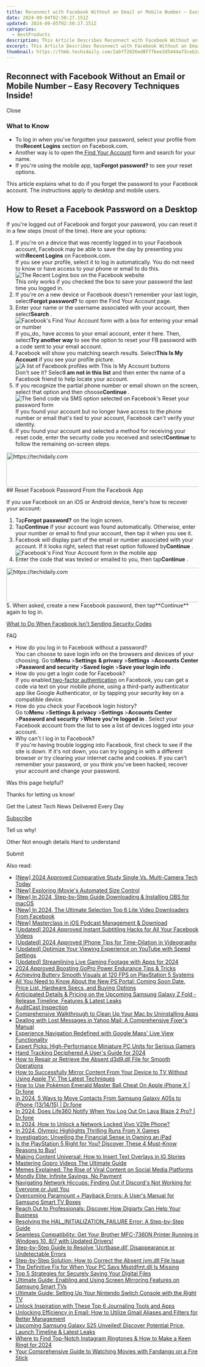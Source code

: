 ```yaml
---
title: Reconnect with Facebook Without an Email or Mobile Number – Easy Recovery Techniques Inside!
date: 2024-09-04T02:50:27.151Z
updated: 2024-09-05T02:50:27.151Z
categories:
  - BestProducts
description: This Article Describes Reconnect with Facebook Without an Email or Mobile Number – Easy Recovery Techniques Inside!
excerpt: This Article Describes Reconnect with Facebook Without an Email or Mobile Number – Easy Recovery Techniques Inside!
thumbnail: https://thmb.techidaily.com/2abff2026ed0f77bee3d5444a73ceb2a838092ecb3114e177d3896df7011b647.jpg
---
```


## Reconnect with Facebook Without an Email or Mobile Number – Easy Recovery Techniques Inside!

Close 

###  What to Know

* To log in when you've forgotten your password, select your profile from the**Recent Logins** section on Facebook.com.
* Another way is to open the[ Find Your Account](https://www.facebook.com/login/identify) form and search for your name.
* If you're using the mobile app, tap**Forgot password?** to see your reset options.

 This article explains what to do if you forget the password to your Facebook account. The instructions apply to desktop and mobile users.

##  How to Reset a Facebook Password on a Desktop 

 If you're logged out of Facebook and forgot your password, you can reset it in a few steps (most of the time). Here are your options:

1. If you're on a device that was recently logged in to your Facebook account, Facebook may be able to save the day by presenting you with**Recent Logins** on Facebook.com.  
 If you see your profile, select it to log in automatically. You do not need to know or have access to your phone or email to do this.  
![The Recent Logins box on the Facebook website](https://www.lifewire.com/thmb/jKziL6y4zSeALDb9KEzGfAOgXuU=/1500x0/filters:no_upscale():max_bytes(150000):strip_icc():format(webp)/facebook-recent-logins-bb0d9b3fce79486d9f04545eef100a27.png)  
 This only works if you checked the box to save your password the last time you logged in.
2. If you're on a new device or Facebook doesn't remember your last login, select**Forgot password?** to open the Find Your Account page.
3. Enter your name or the username associated with your account, then select**Search** .  
![Facebook's Find Your Account form with a box for entering your email or number](https://www.lifewire.com/thmb/kGjzRgz-FazMeBBiiHKJNDwpFH4=/1500x0/filters:no_upscale():max_bytes(150000):strip_icc():format(webp)/facebook-find-your-account-31d395421c4240c7b4b8a7e8268e0957.png)  
 If you_do_ have access to your email account, enter it here. Then, select**Try another way** to see the option to reset your FB password with a code sent to your email account.
4. Facebook will show you matching search results. Select**This Is My Account** if you see your profile picture.  
![A list of Facebook profiles with This Is My Account buttons](https://www.lifewire.com/thmb/zYXu2H-Jyf-SWvyWAY_JirbjyHc=/1500x0/filters:no_upscale():max_bytes(150000):strip_icc():format(webp)/facebook-reset-your-password-217cc36f47654a799cbb1c976edaa959.png)  
 Don't see it? Select**I am not in this list** and then enter the name of a Facebook friend to help locate your account.
5. If you recognize the partial phone number or email shown on the screen, select that option and then choose**Continue** .  
![The Send code via SMS option selected on Facebook's Reset your password form](https://www.lifewire.com/thmb/DM1_OORPxdPHqWGUb7p2IMfW7iY=/1500x0/filters:no_upscale():max_bytes(150000):strip_icc():format(webp)/facebook-reset-password-sms-c45f99b6211a4ac5a302907468a9a3ba.png)  
 If you found your account but no longer have access to the phone number or email that's tied to your account, Facebook can't verify your identity.
6. If you found your account and selected a method for receiving your reset code, enter the security code you received and select**Continue** to follow the remaining on-screen steps.

<!-- affiliate ads begin -->
<a href="https://aligracehair.sjv.io/c/5597632/1918666/19272" target="_top" id="1918666">
  <img src="//a.impactradius-go.com/display-ad/19272-1918666" border="0" alt="https://techidaily.com" width="728" height="90"/>
</a>
<img height="0" width="0" src="https://aligracehair.sjv.io/i/5597632/1918666/19272" style="position:absolute;visibility:hidden;" border="0" />
<!-- affiliate ads end -->
##  Reset Facebook Password From the Facebook App 

 If you use Facebook on an iOS or Android device, here's how to recover your account:

1. Tap**Forgot password?** on the login screen.
2. Tap**Continue** if your account was found automatically. Otherwise, enter your number or email to find your account, then tap it when you see it.
3. Facebook will display part of the email or number associated with your account. If it looks right, select that reset option followed by**Continue** .  
![Facebook's Find Your Account form in the mobile app](https://www.lifewire.com/thmb/2qk50gzzgHMN8Zfn-eihVpmX0nk=/1500x0/filters:no_upscale():max_bytes(150000):strip_icc():format(webp)/facebook-app-password-recovery-75f907d2c1c94a638e820bafac5173fe.png)
4. Enter the code that was texted or emailed to you, then tap**Continue** .
<!-- affiliate ads begin -->
<a href="https://aligracehair.sjv.io/c/5597632/2012406/19272" target="_top" id="2012406">
  <img src="//a.impactradius-go.com/display-ad/19272-2012406" border="0" alt="https://techidaily.com" width="728" height="90"/>
</a>
<img height="0" width="0" src="https://aligracehair.sjv.io/i/5597632/2012406/19272" style="position:absolute;visibility:hidden;" border="0" />
<!-- affiliate ads end -->
5. When asked, create a new Facebook password, then tap**Continue** again to log in.

[  What to Do When Facebook Isn't Sending Security Codes ](https://www.lifewire.com/fix-facebook-security-codes-5649770) 

 FAQ

* How do you log in to Facebook without a password?  
 You can choose to save login info on the browsers and devices of your choosing. Go to**Menu** \>**Settings** **& privacy** \>**Settings** \>**Accounts Center** \>**Password and security** \>**Saved login** \>**Save your login info** .
* How do you get a login code for Facebook?  
 If you enabled[ two-factor authentication](https://www.lifewire.com/how-to-use-two-factor-authentication-4686242) on Facebook, you can get a code via text on your mobile phone, using a third-party authenticator app like Google Authenticator, or by tapping your security key on a compatible device.
* How do you check your Facebook login history?  
 Go to**Menu** \>**Settings** **& privacy** \>**Settings** \>**Accounts Center** \>**Password and security** \>**Where you're logged in** . Select your Facebook account from the list to see a list of devices logged into your account.
* Why can't I log in to Facebook?  
 If you're having trouble logging into Facebook, first check to see if the site is down. If it's not down, you can try logging in with a different browser or try clearing your internet cache and cookies. If you can't remember your password, or you think you've been hacked, recover your account and change your password.

Was this page helpful?

Thanks for letting us know!

 Get the Latest Tech News Delivered Every Day

[ Subscribe ](https://www.lifewire.com/#) 

Tell us why!

 Other  Not enough details  Hard to understand 

 Submit 

<ins class="adsbygoogle"
     style="display:block"
     data-ad-format="autorelaxed"
     data-ad-client="ca-pub-7571918770474297"
     data-ad-slot="1223367746"></ins>



<ins class="adsbygoogle"
     style="display:block"
     data-ad-client="ca-pub-7571918770474297"
     data-ad-slot="8358498916"
     data-ad-format="auto"
     data-full-width-responsive="true"></ins>

<span class="atpl-alsoreadstyle">Also read:</span>
<div><ul>
<li><a href="https://screen-capture.techidaily.com/new-2024-approved-comparative-study-single-vs-multi-camera-tech-today/"><u>[New] 2024 Approved  Comparative Study  Single Vs. Multi-Camera Tech Today</u></a></li>
<li><a href="https://some-knowledge.techidaily.com/new-exploring-imovies-automated-size-control/"><u>[New] Exploring iMovie's Automated Size Control</u></a></li>
<li><a href="https://screen-capture.techidaily.com/new-in-2024-step-by-step-guide-downloading-and-installing-obs-for-macos/"><u>[New] In 2024, Step-by-Step Guide  Downloading & Installing OBS for macOS</u></a></li>
<li><a href="https://facebook-clips.techidaily.com/new-in-2024-the-ultimate-selection-top-6-lite-video-downloaders-from-facebook/"><u>[New] In 2024, The Ultimate Selection  Top 6 Lite Video Downloaders From Facebook</u></a></li>
<li><a href="https://extra-guidance.techidaily.com/new-masterclass-in-ios-podcast-management-and-download/"><u>[New] Masterclass in iOS Podcast Management & Download</u></a></li>
<li><a href="https://facebook-clips.techidaily.com/updated-2024-approved-instant-subtitling-hacks-for-all-your-facebook-videos/"><u>[Updated] 2024 Approved  Instant Subtitling Hacks for All Your Facebook Videos</u></a></li>
<li><a href="https://desktop-recording.techidaily.com/updated-2024-approved-iphone-tips-for-time-dilation-in-videography/"><u>[Updated] 2024 Approved  IPhone Tips for Time-Dilation in Videography</u></a></li>
<li><a href="https://facebook-record-videos.techidaily.com/updated-optimize-your-viewing-experience-on-youtube-with-speed-settings/"><u>[Updated] Optimize Your Viewing Experience on YouTube with Speed Settings</u></a></li>
<li><a href="https://visual-screen-recording.techidaily.com/updated-streamlining-live-gaming-footage-with-apps-for-2024/"><u>[Updated] Streamlining Live Gaming Footage with Apps for 2024</u></a></li>
<li><a href="https://extra-lessons.techidaily.com/2024-approved-boosting-gopro-power-endurance-tips-and-tricks/"><u>2024 Approved  Boosting GoPro Power Endurance  Tips & Tricks</u></a></li>
<li><a href="https://tech-recovery.techidaily.com/achieving-buttery-smooth-visuals-at-120-fps-on-playstation-5-systems/"><u>Achieving Buttery Smooth Visuals at 120 FPS on PlayStation 5 Systems</u></a></li>
<li><a href="https://tech-recovery.techidaily.com/all-you-need-to-know-about-the-new-ps-portal-coming-soon-date-price-list-hardware-specs-and-buying-options/"><u>All You Need to Know About the New PS Portal: Coming Soon Date, Price List, Hardware Specs, and Buying Options</u></a></li>
<li><a href="https://tech-recovery.techidaily.com/anticipated-details-and-pricing-on-the-upcoming-samsung-galaxy-z-fold-release-timeline-features-and-latest-leaks/"><u>Anticipated Details & Pricing on the Upcoming Samsung Galaxy Z Fold - Release Timeline, Features & Latest Leaks</u></a></li>
<li><a href="https://screen-sharing-recording.techidaily.com/auditcast-inspection/"><u>AuditCast Inspection</u></a></li>
<li><a href="https://tech-recovery.techidaily.com/comprehensive-walkthrough-to-clean-up-your-mac-by-uninstalling-apps/"><u>Comprehensive Walkthrough to Clean Up Your Mac by Uninstalling Apps</u></a></li>
<li><a href="https://tech-recovery.techidaily.com/dealing-with-lost-messages-in-yahoo-mail-a-comprehensive-fixers-manual/"><u>Dealing with Lost Messages in Yahoo Mail: A Comprehensive Fixer's Manual</u></a></li>
<li><a href="https://tech-recovery.techidaily.com/experience-navigation-redefined-with-google-maps-live-view-functionality/"><u>Experience Navigation Redefined with Google Maps' Live View Functionality</u></a></li>
<li><a href="https://tech-recovery.techidaily.com/expert-picks-high-performance-miniature-pc-units-for-serious-gamers/"><u>Expert Picks: High-Performance Miniature PC Units for Serious Gamers</u></a></li>
<li><a href="https://some-techniques.techidaily.com/hand-tracking-deciphered-a-users-guide-for-2024/"><u>Hand Tracking Deciphered  A User's Guide for 2024</u></a></li>
<li><a href="https://tech-recovery.techidaily.com/how-to-repair-or-retrieve-the-absent-d3d9dll-file-for-smooth-operations/"><u>How to Repair or Retrieve the Absent d3d9.dll File for Smooth Operations</u></a></li>
<li><a href="https://os-tips.techidaily.com/how-to-successfully-mirror-content-from-your-device-to-tv-without-using-apple-tv-the-latest-techniques/"><u>How to Successfully Mirror Content From Your Device to TV Without Using Apple TV: The Latest Techniques</u></a></li>
<li><a href="https://ios-pokemon-go.techidaily.com/how-to-use-pokemon-emerald-master-ball-cheat-on-apple-iphone-x-drfone-by-drfone-virtual-ios/"><u>How to Use Pokémon Emerald Master Ball Cheat On Apple iPhone X | Dr.fone</u></a></li>
<li><a href="https://android-transfer.techidaily.com/in-2024-5-ways-to-move-contacts-from-samsung-galaxy-a05s-to-iphone-131415-drfone-by-drfone-transfer-from-android-transfer-from-android/"><u>In 2024, 5 Ways to Move Contacts From Samsung Galaxy A05s to iPhone (13/14/15) | Dr.fone</u></a></li>
<li><a href="https://review-topics.techidaily.com/in-2024-does-life360-notify-when-you-log-out-on-lava-blaze-2-pro-drfone-by-drfone-virtual-android/"><u>In 2024, Does Life360 Notify When You Log Out On Lava Blaze 2 Pro? | Dr.fone</u></a></li>
<li><a href="https://android-unlock.techidaily.com/in-2024-how-to-unlock-a-network-locked-vivo-v29e-phone-by-drfone-android/"><u>In 2024, How to Unlock a Network Locked Vivo V29e Phone?</u></a></li>
<li><a href="https://fox-access.techidaily.com/in-2024-olympic-highlights-thrilling-runs-from-x-games/"><u>In 2024, Olympic Highlights  Thrilling Runs From X Games</u></a></li>
<li><a href="https://buynow-info.techidaily.com/investigation-unveiling-the-financial-sense-in-owning-an-ipad/"><u>Investigation: Unveiling the Financial Sense in Owning an iPad</u></a></li>
<li><a href="https://tech-recovery.techidaily.com/is-the-playstation-5-right-for-you-discover-these-4-must-know-reasons-to-buy/"><u>Is the PlayStation 5 Right for You? Discover These 4 Must-Know Reasons to Buy!</u></a></li>
<li><a href="https://tech-recovery.techidaily.com/making-content-universal-how-to-insert-text-overlays-in-ig-stories/"><u>Making Content Universal: How to Insert Text Overlays in IG Stories</u></a></li>
<li><a href="https://extra-tips.techidaily.com/mastering-gopro-videos-the-ultimate-guide/"><u>Mastering Gopro Videos  The Ultimate Guide</u></a></li>
<li><a href="https://tech-recovery.techidaily.com/memes-explained-the-rise-of-viral-content-on-social-media-platforms/"><u>Memes Explained: The Rise of Viral Content on Social Media Platforms</u></a></li>
<li><a href="https://mondly-stories.techidaily.com/mondly-elite-infinite-savings-no-payment/"><u>Mondly Elite: Infinite Savings, No Payment</u></a></li>
<li><a href="https://tech-recovery.techidaily.com/navigating-network-hiccups-finding-out-if-discords-not-working-for-everyone-or-just-you/"><u>Navigating Network Hiccups: Finding Out if Discord's Not Working for Everyone or Just You</u></a></li>
<li><a href="https://tech-recovery.techidaily.com/overcoming-paramount-plus-playback-errors-a-users-manual-for-samsung-smart-tv-boxes/"><u>Overcoming Paramount + Playback Errors: A User's Manual for Samsung Smart TV Boxes</u></a></li>
<li><a href="https://some-guidance.techidaily.com/reach-out-to-professionals-discover-how-digiarty-can-help-your-business/"><u>Reach Out to Professionals: Discover How Digiarty Can Help Your Business</u></a></li>
<li><a href="https://tech-recovery.techidaily.com/resolving-the-halinitializationfailure-error-a-step-by-step-guide/"><u>Resolving the HAL_INITIALIZATION_FAILURE Error: A Step-by-Step Guide</u></a></li>
<li><a href="https://win-amazing.techidaily.com/1722977132043-seamless-compatibility-get-your-brother-mfc-7360n-printer-running-in-windows-10-87-with-updated-drivers/"><u>Seamless Compatibility: Get Your Brother MFC-7360N Printer Running in Windows 10, 8/7 with Updated Drivers!</u></a></li>
<li><a href="https://tech-recovery.techidaily.com/step-by-step-guide-to-resolve-ucrtbasedll-disappearance-or-undetectable-errors/"><u>Step-by-Step Guide to Resolve 'Ucrtbase.dll' Disappearance or Undetectable Errors</u></a></li>
<li><a href="https://tech-recovery.techidaily.com/step-by-step-solution-how-to-correct-the-absent-jvmdll-file-issue/"><u>Step-by-Step Solution: How to Correct the Absent jvm.dll File Issue</u></a></li>
<li><a href="https://tech-recovery.techidaily.com/the-definitive-fix-for-when-your-pc-says-msstdfmtdll-is-missing/"><u>The Definitive Fix for When Your PC Says Msstdfmt.dll Is Missing</u></a></li>
<li><a href="https://tech-recovery.techidaily.com/top-5-strategies-for-securely-saving-your-digital-files/"><u>Top 5 Strategies for Securely Saving Your Digital Files</u></a></li>
<li><a href="https://tech-recovery.techidaily.com/ultimate-guide-enabling-and-using-screen-mirroring-features-on-samsung-smart-tvs/"><u>Ultimate Guide: Enabling and Using Screen Mirroring Features on Samsung Smart TVs</u></a></li>
<li><a href="https://tech-recovery.techidaily.com/ultimate-guide-setting-up-your-nintendo-switch-console-with-the-right-tv/"><u>Ultimate Guide: Setting Up Your Nintendo Switch Console with the Right TV</u></a></li>
<li><a href="https://tech-recovery.techidaily.com/unlock-inspiration-with-these-top-6-journaling-tools-and-apps/"><u>Unlock Inspiration with These Top 6 Journaling Tools and Apps</u></a></li>
<li><a href="https://tech-recovery.techidaily.com/unlocking-efficiency-in-email-how-to-utilize-gmail-aliases-and-filters-for-better-management/"><u>Unlocking Efficiency in Email: How to Utilize Gmail Aliases and Filters for Better Management</u></a></li>
<li><a href="https://tech-recovery.techidaily.com/1722900382687-upcoming-samsung-galaxy-s25-unveiled-discover-potential-price-launch-timeline-and-latest-leaks/"><u>Upcoming Samsung Galaxy S25 Unveiled! Discover Potential Price, Launch Timeline & Latest Leaks</u></a></li>
<li><a href="https://extra-guidance.techidaily.com/where-to-find-top-notch-instagram-ringtones-and-how-to-make-a-keen-ringt-for-2024/"><u>Where to Find Top-Notch Instagram Ringtones & How to Make a Keen Ringt for 2024</u></a></li>
<li><a href="https://tech-recovery.techidaily.com/your-comprehensive-guide-to-watching-movies-with-fandango-on-a-fire-stick/"><u>Your Comprehensive Guide to Watching Movies with Fandango on a Fire Stick</u></a></li>
</ul></div>
